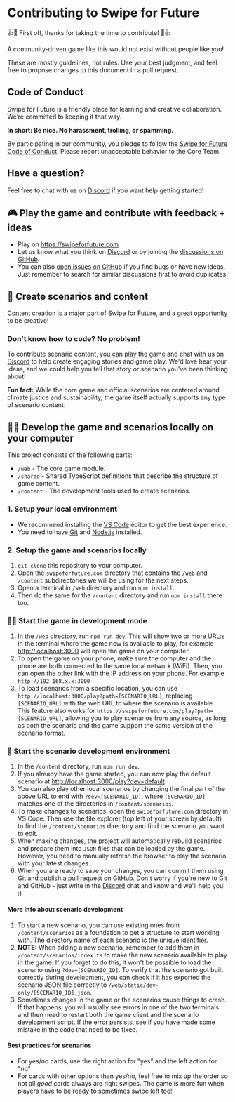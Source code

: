 # Contributing to Swipe for Future

👍🎉 First off, thanks for taking the time to contribute! 🎉👍

A community-driven game like this would not exist without people like you!

These are mostly guidelines, not rules. Use your best judgment, and feel free to propose changes to this document in a pull request.

## Code of Conduct

Swipe for Future is a friendly place for learning and creative collaboration. We’re committed to keeping it that way.

**In short: Be nice. No harassment, trolling, or spamming.**

By participating in our community, you pledge to follow the [Swipe for Future Code of Conduct](./CODE_OF_CONDUCT.md). Please report unacceptable behavior to the Core Team.

## Have a question?

Feel free to chat with us on [Discord](https://discord.gg/JGkQr9raU5) if you want help getting started!

## 🎮 Play the game and contribute with feedback + ideas

- Play on https://swipeforfuture.com
- Let us know what you think on [Discord](https://discord.gg/JGkQr9raU5) or by joining the [discussions on GitHub](https://github.com/Greenheart/swipeforfuture.com/issues).
- You can also [open issues on GitHub](https://github.com/Greenheart/swipeforfuture.com/issues) if you find bugs or have new ideas. Just remember to search for similar discussions first to avoid duplicates.

## 📝 Create scenarios and content

Content creation is a major part of Swipe for Future, and a great opportunity to be creative!

### Don't know how to code? No problem!

To contribute scenario content, you can [play the game](https://swipeforfuture.com) and chat with us on [Discord](https://discord.gg/JGkQr9raU5) to help create engaging stories and game play. We'd love hear your ideas, and we could help you tell that story or scenario you've been thinking about!

**Fun fact:** While the core game and official scenarios are centered around climate justice and sustainability, the game itself actually supports any type of scenario content.

## 👩‍💻 Develop the game and scenarios locally on your computer

This project consists of the following parts:

- `/web` - The core game module.
- `/shared` - Shared TypeScript definitions that describe the structure of game content.
- `/content` - The development tools used to create scenarios.

### 1. Setup your local environment

- We recommend installing the [VS Code](https://code.visualstudio.com/) editor to get the best experience.
- You need to have [Git](https://git-scm.com/) and [Node.js](https://nodejs.org/) installed.

### 2. Setup the game and scenarios locally

1. `git clone` this repository to your computer.
2. Open the `swipeforfuture.com` directory that contains the `/web` and `/content` subdirectories we will be using for the next steps.
3. Open a terminal in `/web` directory and run `npm install`.
4. Then do the same for the `/content` directory and run `npm install` there too.

### 👩‍💻 Start the game in development mode

1. In the `/web` directory, run `npm run dev`. This will show two or more URL:s in the terminal where the game now is available to play, for example [http://localhost:3000](http://localhost:3000) will open the game on your computer.
2. To open the game on your phone, make sure the computer and the phone are both connected to the same local network (WiFi). Then, you can open the other link with the IP address on your phone. For example `http://192.168.x.x:3000`
3. To load scenarios from a specific location, you can use `http://localhost:3000/play?path=[SCENARIO_URL]`, replacing `[SCENARIO_URL]` with the web URL to where the scenario is available. This feature also works for `https://swipeforfuture.com/play?path=[SCENARIO_URL]`, allowing you to play scenarios from any source, as long as both the scenario and the game support the same version of the scenario format.

### 📝 Start the scenario development environment

1. In the `/content` directory, run `npm run dev`.
2. If you already have the game started, you can now play the default scenario at [http://localhost:3000/play?dev=default](http://localhost:3000/play?dev=default).
3. You can also play other local scenarios by changing the final part of the above URL to end with `?dev=[SCENARIO_ID]`, where `[SCENARIO_ID]` matches one of the directories in `/content/scenarios`.
4. To make changes to scenarios, open the `swipeforfuture.com` directory in VS Code. Then use the file explorer (top left of your screen by default) to find the `/content/scenarios` directory and find the scenario you want to edit.
5. When making changes, the project will automatically rebuild scenarios and prepare them into `JSON` files that can be loaded by the game. However, you need to manually refresh the browser to play the scenario with your latest changes.
6. When you are ready to save your changes, you can commit them using Git and publish a pull request on GitHub. Don't worry if you're new to Git and GitHub - just write in the [Discord](https://discord.gg/JGkQr9raU5) chat and know and we'll help you! :)

#### More info about scenario development

1. To start a new scenario, you can use existing ones from `/content/scenarios` as a foundation to get a structure to start working with. The directory name of each scenario is the unique identifier.
2. **NOTE:** When adding a new scenario, remember to add them in `/content/scenarios/index.ts` to make the new scenario available to play in the game. If you forget to do this, it won't be possible to load the scenario using `?dev=[SCENARIO_ID]`. To verify that the scenario got built correctly during development, you can check if it has exported the scenario JSON file correctly to `/web/static/dev-only/[SCENARIO_ID].json`.
3. Sometimes changes in the game or the scenarios cause things to crash. If that happens, you will usually see errors in one of the two terminals. and then need to restart both the game client and the scenario development script. If the error persists, see if you have made some mistake in the code that need to be fixed.


#### Best practices for scenarios

- For yes/no cards, use the right action for "yes" and the left action for "no"
- For cards with other options than yes/no, feel free to mix up the order so not all *good* cards always are right swipes. The game is more fun when players have to be ready to sometimes swipe left too!
